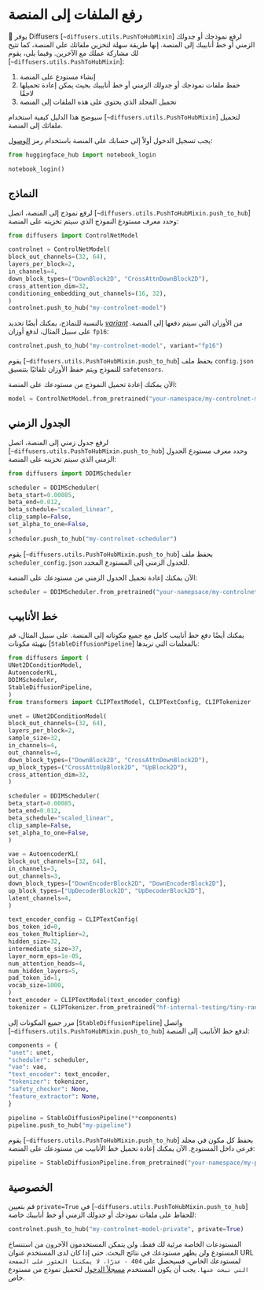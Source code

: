 # رفع الملفات إلى المنصة 

🤗 يوفر Diffusers [`~diffusers.utils.PushToHubMixin`] لرفع نموذجك أو جدولك الزمني أو خط أنابيبك إلى المنصة. إنها طريقة سهلة لتخزين ملفاتك على المنصة، كما تتيح لك مشاركة عملك مع الآخرين. وفيما يلي، يقوم [`~diffusers.utils.PushToHubMixin`]:

1. إنشاء مستودع على المنصة
2. حفظ ملفات نموذجك أو جدولك الزمني أو خط أنابيبك بحيث يمكن إعادة تحميلها لاحقًا
3. تحميل المجلد الذي يحتوي على هذه الملفات إلى المنصة

سيوضح هذا الدليل كيفية استخدام [`~diffusers.utils.PushToHubMixin`] لتحميل ملفاتك إلى المنصة.

يجب تسجيل الدخول أولاً إلى حسابك على المنصة باستخدام رمز [الوصول](https://huggingface.co/settings/tokens):

```py
from huggingface_hub import notebook_login

notebook_login()
```

## النماذج

لرفع نموذج إلى المنصة، اتصل [`~diffusers.utils.PushToHubMixin.push_to_hub`] وحدد معرف مستودع النموذج الذي سيتم تخزينه على المنصة:

```py
from diffusers import ControlNetModel

controlnet = ControlNetModel(
block_out_channels=(32, 64),
layers_per_block=2,
in_channels=4,
down_block_types=("DownBlock2D", "CrossAttnDownBlock2D"),
cross_attention_dim=32,
conditioning_embedding_out_channels=(16, 32),
)
controlnet.push_to_hub("my-controlnet-model")
```

بالنسبة للنماذج، يمكنك أيضًا تحديد [*variant*](loading#checkpoint-variants) من الأوزان التي سيتم دفعها إلى المنصة. على سبيل المثال، لدفع أوزان `fp16`:

```py
controlnet.push_to_hub("my-controlnet-model", variant="fp16")
```

يقوم [`~diffusers.utils.PushToHubMixin.push_to_hub`] بحفظ ملف `config.json` للنموذج ويتم حفظ الأوزان تلقائيًا بتنسيق `safetensors`.

الآن يمكنك إعادة تحميل النموذج من مستودعك على المنصة:

```py
model = ControlNetModel.from_pretrained("your-namespace/my-controlnet-model")
```

## الجدول الزمني

لرفع جدول زمني إلى المنصة، اتصل [`~diffusers.utils.PushToHubMixin.push_to_hub`] وحدد معرف مستودع الجدول الزمني الذي سيتم تخزينه على المنصة:

```py
from diffusers import DDIMScheduler

scheduler = DDIMScheduler(
beta_start=0.00085,
beta_end=0.012,
beta_schedule="scaled_linear",
clip_sample=False,
set_alpha_to_one=False,
)
scheduler.push_to_hub("my-controlnet-scheduler")
```

يقوم [`~diffusers.utils.PushToHubMixin.push_to_hub`] بحفظ ملف `scheduler_config.json` للجدول الزمني إلى المستودع المحدد.

الآن يمكنك إعادة تحميل الجدول الزمني من مستودعك على المنصة:

```py
scheduler = DDIMScheduler.from_pretrained("your-namepsace/my-controlnet-scheduler")
```

## خط الأنابيب

يمكنك أيضًا دفع خط أنابيب كامل مع جميع مكوناته إلى المنصة. على سبيل المثال، قم بتهيئة مكونات [`StableDiffusionPipeline`] بالمعلمات التي تريدها:

```py
from diffusers import (
UNet2DConditionModel,
AutoencoderKL,
DDIMScheduler,
StableDiffusionPipeline,
)
from transformers import CLIPTextModel, CLIPTextConfig, CLIPTokenizer

unet = UNet2DConditionModel(
block_out_channels=(32, 64),
layers_per_block=2,
sample_size=32,
in_channels=4,
out_channels=4,
down_block_types=("DownBlock2D", "CrossAttnDownBlock2D"),
up_block_types=("CrossAttnUpBlock2D", "UpBlock2D"),
cross_attention_dim=32,
)

scheduler = DDIMScheduler(
beta_start=0.00085,
beta_end=0.012,
beta_schedule="scaled_linear",
clip_sample=False,
set_alpha_to_one=False,
)

vae = AutoencoderKL(
block_out_channels=[32, 64],
in_channels=3,
out_channels=3,
down_block_types=["DownEncoderBlock2D", "DownEncoderBlock2D"],
up_block_types=["UpDecoderBlock2D", "UpDecoderBlock2D"],
latent_channels=4,
)

text_encoder_config = CLIPTextConfig(
bos_token_id=0,
eos_token_Multiplier=2,
hidden_size=32,
intermediate_size=37,
layer_norm_eps=1e-05,
num_attention_heads=4,
num_hidden_layers=5,
pad_token_id=1,
vocab_size=1000,
)
text_encoder = CLIPTextModel(text_encoder_config)
tokenizer = CLIPTokenizer.from_pretrained("hf-internal-testing/tiny-random-clip")
```

مرر جميع المكونات إلى [`StableDiffusionPipeline`] واتصل [`~diffusers.utils.PushToHubMixin.push_to_hub`] لدفع خط الأنابيب إلى المنصة:

```py
components = {
"unet": unet,
"scheduler": scheduler,
"vae": vae,
"text_encoder": text_encoder,
"tokenizer": tokenizer,
"safety_checker": None,
"feature_extractor": None,
}

pipeline = StableDiffusionPipeline(**components)
pipeline.push_to_hub("my-pipeline")
```

يقوم [`~diffusers.utils.PushToHubMixin.push_to_hub`] بحفظ كل مكون في مجلد فرعي داخل المستودع. الآن يمكنك إعادة تحميل خط الأنابيب من مستودعك على المنصة:

```py
pipeline = StableDiffusionPipeline.from_pretrained("your-namespace/my-pipeline")
```

## الخصوصية

قم بتعيين `private=True` في [`~diffusers.utils.PushToHubMixin.push_to_hub`] للحفاظ على ملفات نموذجك أو جدولك الزمني أو خط أنابيبك خاصة:

```py
controlnet.push_to_hub("my-controlnet-model-private", private=True)
```

المستودعات الخاصة مرئية لك فقط، ولن يتمكن المستخدمون الآخرون من استنساخ المستودع ولن يظهر مستودعك في نتائج البحث. حتى إذا كان لدى المستخدم عنوان URL لمستودعك الخاص، فسيحصل على `404 - عذرًا، لا يمكننا العثور على الصفحة التي تبحث عنها`. يجب أن يكون المستخدم [مسجلاً الدخول](https://huggingface.co/docs/huggingface_hub/quick-start#login) لتحميل نموذج من مستودع خاص.